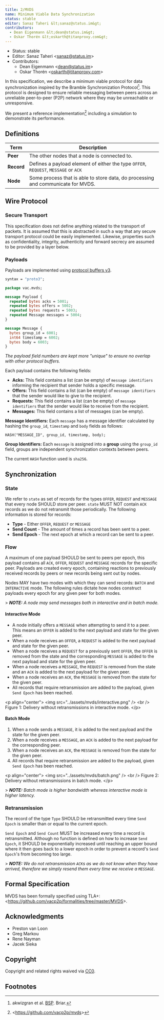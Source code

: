 ```yaml
---
title: 2/MVDS
name: Minimum Viable Data Synchronization
status: stable
editor: Sanaz Taheri &lt;sanaz@status.im&gt;
contributors:
  - Dean Eigenmann &lt;dean@status.im&gt;
  - Oskar Thorén &lt;oskarth@titanproxy.com&gt;
---
```

- Status: stable
- Editor: Sanaz Taheri &lt;sanaz@status.im&gt;
- Contributors:
  - Dean Eigenmann &lt;dean@status.im&gt;
  - Oskar Thorén &lt;oskarth@titanproxy.com&gt;
  

In this specification, we describe a minimum viable protocol for data synchronization inspired by the Bramble Synchronization Protocol[^1]. This protocol is designed to ensure reliable messaging between peers across an unreliable peer-to-peer (P2P) network where they may be unreachable or unresponsive.

We present a reference implementation[^2] including a simulation to demonstrate its performance.

## Definitions

| Term       | Description                                                                         |
|------------|-------------------------------------------------------------------------------------|
| **Peer**   | The other nodes that a node is connected to.                                        |
| **Record** | Defines a payload element of either the type `OFFER`, `REQUEST`, `MESSAGE` or `ACK` |
| **Node**   | Some process that is able to store data, do processing and communicate for MVDS.    |

## Wire Protocol

### Secure Transport

This specification does not define anything related to the transport of packets. It is assumed that this is abstracted in such a way that any secure transport protocol could be easily implemented. Likewise, properties such as confidentiality, integrity, authenticity and forward secrecy are assumed to be provided by a layer below.

### Payloads

Payloads are implemented using [protocol buffers v3](https://developers.google.com/protocol-buffers/).

```protobuf
syntax = "proto3";

package vac.mvds;

message Payload {
  repeated bytes acks = 5001;
  repeated bytes offers = 5002;
  repeated bytes requests = 5003;
  repeated Message messages = 5004;
}

message Message {
  bytes group_id = 6001;
  int64 timestamp = 6002;
  bytes body = 6003;
}
```

*The payload field numbers are kept more "unique" to ensure no overlap with other protocol buffers.*

Each payload contains the following fields:

- **Acks:** This field contains a list (can be empty) of `message identifiers` informing the recipient that sender holds a specific message.
- **Offers:** This field contains a list (can be empty) of `message identifiers` that the sender would like to give to the recipient.
- **Requests:** This field contains a list (can be empty) of `message identifiers` that the sender would like to receive from the recipient.
- **Messages:** This field contains a list of messages (can be empty).

**Message Identifiers:** Each `message` has a message identifier calculated by hashing the `group_id`, `timestamp` and `body` fields as follows:

```
HASH("MESSAGE_ID", group_id, timestamp, body);
```

**Group Identifiers:** Each `message` is assigned into a **group** using the `group_id` field, groups are independent synchronization contexts between peers.

The current `HASH` function used is `sha256`.

## Synchronization

### State

We refer to `state` as set of records for the types `OFFER`, `REQUEST` and `MESSAGE` that every node SHOULD store per peer. `state` MUST NOT contain `ACK` records as we do not retransmit those periodically. The following information is stored for records:

 - **Type** - Either `OFFER`, `REQUEST` or `MESSAGE`
 - **Send Count** - The amount of times a record has been sent to a peer.
 - **Send Epoch** - The next epoch at which a record can be sent to a peer.

### Flow

A maximum of one payload SHOULD be sent to peers per epoch, this payload contains all `ACK`, `OFFER`, `REQUEST` and `MESSAGE` records for the specific peer. Payloads are created every epoch, containing reactions to previously received records by peers or new records being sent out by nodes. 

Nodes MAY have two modes with which they can send records: `BATCH` and `INTERACTIVE` mode. The following rules dictate how nodes construct payloads every epoch for any given peer for both modes.

&gt; ***NOTE:** A node may send messages both in interactive and in batch mode.*

#### Interactive Mode

 - A node initially offers a `MESSAGE` when attempting to send it to a peer. This means an `OFFER` is added to the next payload and state for the given peer.
 - When a node receives an `OFFER`, a `REQUEST` is added to the next payload and state for the given peer. 
 - When a node receives a `REQUEST` for a previously sent `OFFER`, the `OFFER` is removed from the state and the corresponding `MESSAGE` is added to the next payload and state for the given peer.
 - When a node receives a `MESSAGE`, the `REQUEST` is removed from the state and an `ACK` is added to the next payload for the given peer.
 - When a node receives an `ACK`, the `MESSAGE` is removed from the state for the given peer.
 - All records that require retransmission are added to the payload, given `Send Epoch` has been reached.

&lt;p align="center"&gt;
    &lt;img src="../assets/mvds/interactive.png" /&gt;
    &lt;br /&gt;
    Figure 1: Delivery without retransmissions in interactive mode.
&lt;/p&gt;

#### Batch Mode

 1. When a node sends a `MESSAGE`, it is added to the next payload and the state for the given peer.
 2. When a node receives a `MESSAGE`, an `ACK` is added to the next payload for the corresponding peer.
 3. When a node receives an `ACK`, the `MESSAGE` is removed from the state for the given peer.
 4. All records that require retransmission are added to the payload, given `Send Epoch` has been reached.


<!-- diagram -->


&lt;p align="center"&gt;
    &lt;img src="../assets/mvds/batch.png" /&gt;
    &lt;br /&gt;
    Figure 2: Delivery without retransmissions in batch mode.
&lt;/p&gt;


&gt; ***NOTE:** Batch mode is higher bandwidth whereas interactive mode is higher latency.*


<!-- Interactions with state, flow chart with retransmissions? -->


### Retransmission

The record of the type `Type` SHOULD be retransmitted every time `Send Epoch` is smaller than or equal to the current epoch.

`Send Epoch` and `Send Count` MUST be increased every time a record is retransmitted. Although no function is defined on how to increase `Send Epoch`, it SHOULD be exponentially increased until reaching an upper bound where it then goes back to a lower epoch in order to prevent a record's `Send Epoch`'s from becoming too large.

&gt; ***NOTE:** We do not retransmission `ACK`s as we do not know when they have arrived, therefore we simply resend them every time we receive a `MESSAGE`.*

## Formal Specification

MVDS has been formally specified using TLA+: &lt;https://github.com/vacp2p/formalities/tree/master/MVDS&gt;.

## Acknowledgments
 - Preston van Loon
 - Greg Markou
 - Rene Nayman
 - Jacek Sieka

## Copyright

Copyright and related rights waived via [CC0](https://creativecommons.org/publicdomain/zero/1.0/).

## Footnotes

[^1]: akwizgran et al. [BSP](https://code.briarproject.org/briar/briar-spec/blob/master/protocols/BSP). Briar.
[^2]: &lt;https://github.com/vacp2p/mvds&gt;
